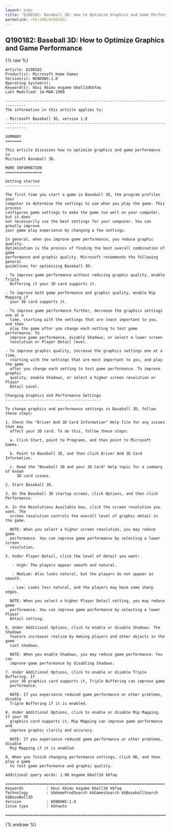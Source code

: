 ```yaml
---
layout: page
title: "Q190182: Baseball 3D: How to Optimize Graphics and Game Performance"
permalink: /kb/190/Q190182/
---
```


## Q190182: Baseball 3D: How to Optimize Graphics and Game Performance

{% raw %}

	Article: Q190182
	Product(s): Microsoft Home Games
	Version(s): WINDOWS:1.0
	Operating System(s): 
	Keyword(s): kbui kbimu msgame bball3dkbfaq
	Last Modified: 14-MAR-1999
	
	-------------------------------------------------------------------------------
	The information in this article applies to:
	
	- Microsoft Baseball 3D, version 1.0 
	-------------------------------------------------------------------------------
	
	SUMMARY
	=======
	
	This article discusses how to optimize graphics and game performance in
	Microsoft Baseball 3D.
	
	MORE INFORMATION
	================
	
	Getting started
	---------------
	
	The first time you start a game in Baseball 3D, the program profiles your
	computer to determine the settings to use when you play the game. This process
	configures game settings to make the game run well on your computer, but it does
	not necessarily use the best settings for your computer. You can greatly improve
	your game play experience by changing a few settings.
	
	In general, when you improve game performance, you reduce graphic quality.
	Optimization is the process of finding the best overall combination of game
	performance and graphic quality. Microsoft recommends the following general
	guidelines for optimizing Baseball 3D:
	
	- To improve game performance without reducing graphic quality, enable Triple
	  Buffering if your 3D card supports it.
	
	- To improve both game performance and graphic quality, enable Mip Mapping if
	  your 3D card supports it.
	
	- To improve game performance further, decrease the graphics settings one at a
	  time, starting with the settings that are least important to you, and then
	  play the game after you change each setting to test game performance. To
	  improve game performance, disable Shadows, or select a lower screen
	  resolution or Player Detail level.
	
	- To improve graphic quality, increase the graphics settings one at a time,
	  starting with the settings that are most important to you, and play the game
	  after you change each setting to test game performance. To improve graphic
	  quality, enable Shadows, or select a higher screen resolution or Player
	  Detail Level.
	
	Changing Graphics and Performance Settings
	------------------------------------------
	
	To change graphics and performance settings in Baseball 3D, follow these steps:
	
	1. Check the "Driver And 3D Card Information" Help file for any issues that may
	  affect your 3D card. To do this, follow these steps:
	
	  a. Click Start, point to Programs, and then point to Microsoft Games.
	
	  b. Point to Baseball 3D, and then click Driver And 3D Card Information.
	
	  c. Read the "Baseball 3D and your 3D Card" Help topic for a summary of known
	     3D card issues.
	
	2. Start Baseball 3D.
	
	3. On the Baseball 3D startup screen, click Options, and then click Performance.
	
	4. In the Resolutions Available box, click the screen resolution you want. The
	  screen resolution controls the overall level of graphic detail in the game.
	
	  NOTE: When you select a higher screen resolution, you may reduce game
	  performance. You can improve game performance by selecting a lower screen
	  resolution.
	
	5. Under Player Detail, click the level of detail you want:
	
	   - High: The players appear smooth and natural.
	
	   - Medium: Also looks natural, but the players do not appear as smooth.
	
	   - Low: Looks less natural, and the players may have some sharp edges.
	
	  NOTE: When you select a higher Player Detail setting, you may reduce game
	  performance. You can improve game performance by selecting a lower Player
	  Detail setting.
	
	6. Under Additional Options, click to enable or disable Shadows. The Shadows
	  feature increases realism by making players and other objects in the game
	  cast shadows.
	
	  NOTE: When you enable Shadows, you may reduce game performance. You can
	  improve game performance by disabling Shadows.
	
	7. Under Additional Options, click to enable or disable Triple Buffering. If
	  your 3D graphics card supports it, Triple Buffering can improve game
	  performance.
	
	  NOTE: If you experience reduced game performance or other problems, disable
	  Triple Buffering if it is enabled.
	
	8. Under Additional Options, click to enable or disable Mip Mapping. If your 3D
	  graphics card supports it, Mip Mapping can improve game performance and
	  improve graphic clarity and accuracy.
	
	  NOTE: If you experience reduced game performance or other problems, disable
	  Mip Mapping if it is enabled.
	
	9. When you finish changing performance settings, click OK, and then play a game
	  to test game performance and graphic quality.
	
	Additional query words: 1.00 msgame bball3d kbfaq
	
	======================================================================
	Keywords          : kbui kbimu msgame bball3d kbfaq
	Technology        : kbHomeProdSearch kbGamesSearch kbBaseballSearch kbBaseBall3D
	Version           : WINDOWS:1.0
	Issue type        : kbhowto
	
	=============================================================================
	

{% endraw %}
